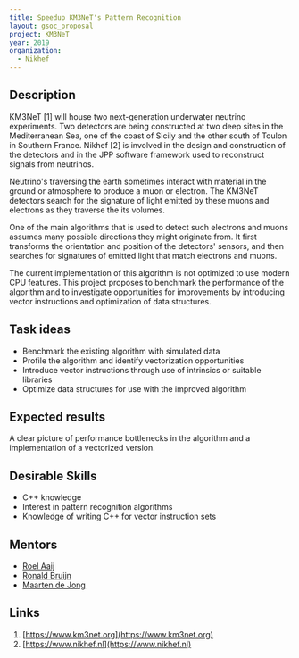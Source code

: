 ```yaml
---
title: Speedup KM3NeT's Pattern Recognition
layout: gsoc_proposal
project: KM3NeT
year: 2019
organization:
  - Nikhef
---
```


## Description

KM3NeT [1] will house two next-generation underwater neutrino
experiments. Two detectors are being constructed at two deep sites in
the Mediterranean Sea, one of the coast of Sicily and the other south
of Toulon in Southern France. Nikhef [2] is involved in the design and
construction of the detectors and in the JPP software framework used
to reconstruct signals from neutrinos.

Neutrino's traversing the earth sometimes interact with material in
the ground or atmosphere to produce a muon or electron. The KM3NeT
detectors search for the signature of light emitted by these muons and
electrons as they traverse the its volumes.

One of the main algorithms that is used to detect such electrons and
muons assumes many possible directions they might originate from.  It
first transforms the orientation and position of the detectors'
sensors, and then searches for signatures of emitted light that match
electrons and muons.

The current implementation of this algorithm is not optimized to use
modern CPU features. This project proposes to benchmark the
performance of the algorithm and to investigate opportunities for
improvements by introducing vector instructions and optimization of
data structures.

## Task ideas
  * Benchmark the existing algorithm with simulated data
  * Profile the algorithm and identify vectorization opportunities
  * Introduce vector instructions through use of intrinsics or
  suitable libraries
  * Optimize data structures for use with the improved algorithm

## Expected results
A clear picture of performance bottlenecks in the algorithm and
a implementation of a vectorized version.

## Desirable Skills
  * C++ knowledge
  * Interest in pattern recognition algorithms
  * Knowledge of writing C++ for vector instruction sets

## Mentors
  * [Roel Aaij](mailto:roelaaij@nikhef.nl)
  * [Ronald Bruijn](mailto:r.bruijn@nikhef.nl)
  * [Maarten de Jong](mailto:m.de.jong@nikhef.nl)

## Links
   1. [https://www.km3net.org](https://www.km3net.org)
   2. [https://www.nikhef.nl](https://www.nikhef.nl)
